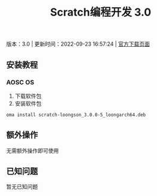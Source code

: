 ﻿---
id: 196
title: Scratch编程开发 3.0
toc: true
weight: 196
---

版本：3.0 | 更新时间：2022-09-23 16:57:24 | [官方下载页面](http://app.loongapps.cn/#/detail/196)

## 安装教程 

### AOSC OS 

1. 下载软件包
2. 安装软件包

```bash
oma install scratch-loongson_3.0.0-5_loongarch64.deb
```

## 额外操作

无需额外操作即可使用

## 已知问题

暂无已知问题

